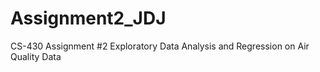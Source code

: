 # Assignment2_JDJ
CS-430 Assignment #2 Exploratory Data Analysis and Regression on Air Quality Data
